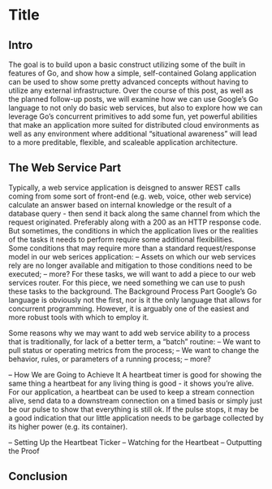 # Title

## Intro
The goal is to build upon a basic construct utilizing some of the built in features of Go, and show how a simple, self-contained Golang application can be used to show some pretty advanced concepts without having to utilize any external infrastructure.
Over the course of this post, as well as the planned follow-up posts, we will examine how we can use Google’s Go language to not only do basic web services, but also to explore how we can leverage Go’s concurrent primitives to add some fun, yet powerful abilities that make an application more suited for distributed cloud environments as well as any environment where additional “situational awareness” will lead to a more preditable, flexible, and scaleable application architecture.
## The Web Service Part
Typically, a web service application is deisgned to answer REST calls coming from some sort of front-end (e.g. web, voice, other web service) calculate an answer based on internal knowledge or the result of a database query - then send it back along the same channel from which the request originated.  Preferably along with a 200 as an HTTP response code.  But sometimes, the conditions in which the application lives or the realities of the tasks it needs to perform require some additional flexibilities.  
 Some conditions that may require more than a standard request/response model in our web serices application:
–	Assets on which our web services rely are no longer available and mitigation to those conditions need to be executed;
–	more?
For these tasks, we will want to add a piece to our web services router.  For this piece, we need something we can use to push these tasks to the background. 
The Background Process Part
Google’s Go language is obviously not the first, nor is it the only language that allows for concurrent programming.  However, it is arguably one of the easiest and more robust tools with which to employ it.

Some reasons why we may want to add web service ability to a process that is traditionally, for lack of a better term, a “batch” routine:
–	We want to pull status or operating metrics from the process;
–	We want to change the behavior, rules, or parameters of a running process;
–	more?

–	How We are Going to Achieve It
A heartbeat timer is good for showing the same thing a heartbeat for any living thing is good - it shows you’re alive.  For our application, a heartbeat can be used to keep a stream connection alive, send data to a downstream connection on a timed basis or simply just be our pulse to show that everything is still ok.  If the pulse stops, it may be a good indication that our little application needs to be garbage collected by its higher power (e.g. its container). 

–	Setting Up the Heartbeat Ticker
–	Watching for the Heartbeat
–	Outputting the Proof
## Conclusion

